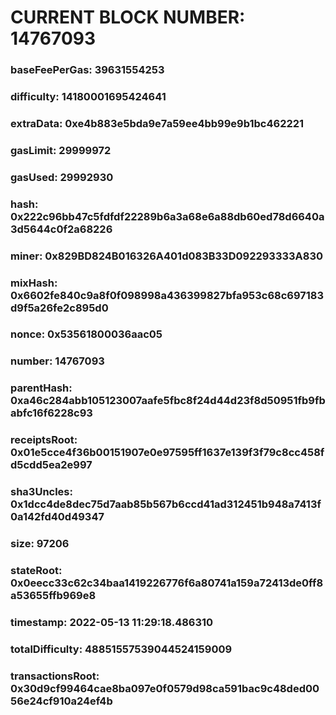 # CURRENT BLOCK NUMBER: 14767093

### baseFeePerGas: 39631554253
### difficulty: 14180001695424641
### extraData: 0xe4b883e5bda9e7a59ee4bb99e9b1bc462221
### gasLimit: 29999972
### gasUsed: 29992930
### hash: 0x222c96bb47c5fdfdf22289b6a3a68e6a88db60ed78d6640a3d5644c0f2a68226
### miner: 0x829BD824B016326A401d083B33D092293333A830
### mixHash: 0x6602fe840c9a8f0f098998a436399827bfa953c68c697183d9f5a26fe2c895d0
### nonce: 0x53561800036aac05
### number: 14767093
### parentHash: 0xa46c284abb105123007aafe5fbc8f24d44d23f8d50951fb9fbabfc16f6228c93
### receiptsRoot: 0x01e5cce4f36b00151907e0e97595ff1637e139f3f79c8cc458fd5cdd5ea2e997
### sha3Uncles: 0x1dcc4de8dec75d7aab85b567b6ccd41ad312451b948a7413f0a142fd40d49347
### size: 97206
### stateRoot: 0x0eecc33c62c34baa1419226776f6a80741a159a72413de0ff8a53655ffb969e8
### timestamp: 2022-05-13 11:29:18.486310
### totalDifficulty: 48851557539044524159009
### transactionsRoot: 0x30d9cf99464cae8ba097e0f0579d98ca591bac9c48ded0056e24cf910a24ef4b
